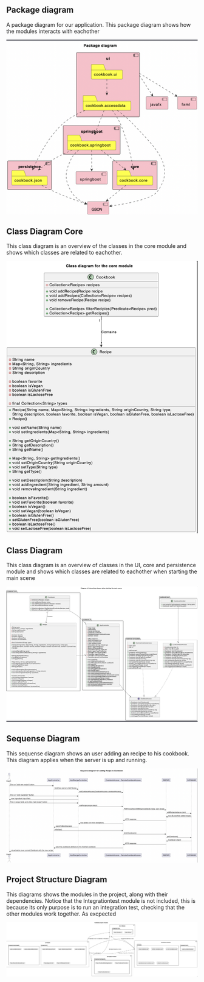 ## Package diagram
A package diagram for our application. This package diagram shows how the modules interacts with eachother

![package](resources/packageDiagram.png)

## Class Diagram Core
This class diagram is an overview of the classes in the core module and shows which classes are related to eachother.

![class](resources/classDiagramCore.png)

## Class Diagram
This class diagram is an overview of classes in the UI, core and persistence module and shows which classes are related to eachother when starting the main scene

![class](resources/classDiagram.png)

## Sequense Diagram
This sequense diagram shows an user adding an recipe to his cookbook. This diagram applies when the server is up and running.

![sequence](resources/sequenceDiagram.png)

## Project Structure Diagram
This diagrams shows the modules in the project, along with their dependencies. Notice that the Integrationtest module is not included, this is because its only purpose is to run an integration test, checking that the other modules work together. As excpected

![project](resources/projectStructure_3.png)